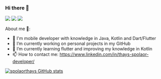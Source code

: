 ### Hi there 👋

<img src="https://img.shields.io/badge/Kotlin-B125EA&style=for-the-badge&logo=kotlin&logoColor=white" />
<img src="https://img.shields.io/badge/Dart-0175C2?style=for-the-badge&logo=dart&logoColor=white" />
<img src="https://img.shields.io/badge/Flutter-02569B?style=for-the-badge&logo=flutter&logoColor=white" />

About me 🥰:
- 📱 I'm mobile developer with knowledge in Java, Kotlin and Dart/Flutter
- 🔭 I’m currently working on personal projects in my GitHub
- 🌱 I’m currently learning flutter and improving my knowledge in Kotlin
- 📫 How to contact me: https://www.linkedin.com/in/thays-spolaor-developer/

[![spolaorthays GitHub stats](https://github-readme-stats.vercel.app/api?username=spolaorthays&count_private=true&show_icons=true&theme=jolly)](https://github.com/anuraghazra/github-readme-stats)
